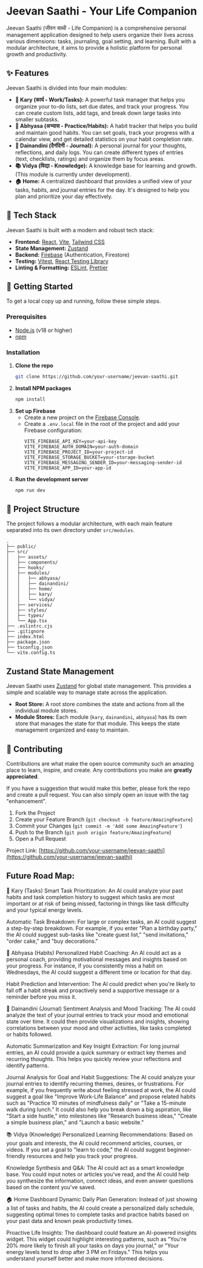 # Jeevan Saathi - Your Life Companion
 <!-- Replace with a real screenshot -->

Jeevan Saathi (जीवन साथी - Life Companion) is a comprehensive personal management application designed to help users organize their lives across various dimensions: tasks, journaling, goal setting, and learning. Built with a modular architecture, it aims to provide a holistic platform for personal growth and productivity.


## ✨ Features

Jeevan Saathi is divided into four main modules:

*   **📝 Kary (कार्य - Work/Tasks):** A powerful task manager that helps you organize your to-do lists, set due dates, and track your progress. You can create custom lists, add tags, and break down large tasks into smaller subtasks.
*   **🎯 Abhyasa (अभ्यास - Practice/Habits):** A habit tracker that helps you build and maintain good habits. You can set goals, track your progress with a calendar view, and get detailed statistics on your habit completion rate.
*   **📔 Dainandini (दैनंदिनी - Journal):** A personal journal for your thoughts, reflections, and daily logs. You can create different types of entries (text, checklists, ratings) and organize them by focus areas.
*   **📚 Vidya (विद्या - Knowledge):** A knowledge base for learning and growth. (This module is currently under development).
*   **🏠 Home:** A centralized dashboard that provides a unified view of your tasks, habits, and journal entries for the day. It's designed to help you plan and prioritize your day effectively.

## 🚀 Tech Stack

Jeevan Saathi is built with a modern and robust tech stack:

*   **Frontend:** [React](https://reactjs.org/), [Vite](https://vitejs.dev/), [Tailwind CSS](https://tailwindcss.com/)
*   **State Management:** [Zustand](https://github.com/pmndrs/zustand)
*   **Backend:** [Firebase](https://firebase.google.com/) (Authentication, Firestore)
*   **Testing:** [Vitest](https://vitest.dev/), [React Testing Library](https://testing-library.com/)
*   **Linting & Formatting:** [ESLint](https://eslint.org/), [Prettier](https://prettier.io/)

## 🏁 Getting Started

To get a local copy up and running, follow these simple steps.

### Prerequisites

*   [Node.js](https://nodejs.org/en/) (v18 or higher)
*   [npm](https://www.npmjs.com/)

### Installation

1.  **Clone the repo**
    ```sh
    git clone https://github.com/your-username/jeevan-saathi.git
    ```
2.  **Install NPM packages**
    ```sh
    npm install
    ```
3.  **Set up Firebase**
    *   Create a new project on the [Firebase Console](https://console.firebase.google.com/).
    *   Create a `.env.local` file in the root of the project and add your Firebase configuration:
        ```
        VITE_FIREBASE_API_KEY=your-api-key
        VITE_FIREBASE_AUTH_DOMAIN=your-auth-domain
        VITE_FIREBASE_PROJECT_ID=your-project-id
        VITE_FIREBASE_STORAGE_BUCKET=your-storage-bucket
        VITE_FIREBASE_MESSAGING_SENDER_ID=your-messaging-sender-id
        VITE_FIREBASE_APP_ID=your-app-id
        ```
4.  **Run the development server**
    ```sh
    npm run dev
    ```

## 📂 Project Structure

The project follows a modular architecture, with each main feature separated into its own directory under `src/modules`.

```
.
├── public/
├── src/
│   ├── assets/
│   ├── components/
│   ├── hooks/
│   ├── modules/
│   │   ├── abhyasa/
│   │   ├── dainandini/
│   │   ├── home/
│   │   ├── kary/
│   │   └── vidya/
│   ├── services/
│   ├── styles/
│   ├── types/
│   └── App.tsx
├── .eslintrc.cjs
├── .gitignore
├── index.html
├── package.json
├── tsconfig.json
└── vite.config.ts
```

## Zustand State Management

Jeevan Saathi uses [Zustand](https://github.com/pmndrs/zustand) for global state management. This provides a simple and scalable way to manage state across the application.

*   **Root Store:** A root store combines the state and actions from all the individual module stores.
*   **Module Stores:** Each module (`kary`, `dainandini`, `abhyasa`) has its own store that manages the state for that module. This keeps the state management organized and easy to maintain.

## 🤝 Contributing

Contributions are what make the open source community such an amazing place to learn, inspire, and create. Any contributions you make are **greatly appreciated**.

If you have a suggestion that would make this better, please fork the repo and create a pull request. You can also simply open an issue with the tag "enhancement".

1.  Fork the Project
2.  Create your Feature Branch (`git checkout -b feature/AmazingFeature`)
3.  Commit your Changes (`git commit -m 'Add some AmazingFeature'`)
4.  Push to the Branch (`git push origin feature/AmazingFeature`)
5.  Open a Pull Request



Project Link: [https://github.com/your-username/jeevan-saathi](https://github.com/your-username/jeevan-saathi)


## Future Road Map:
📝 Kary (Tasks)
Smart Task Prioritization: An AI could analyze your past habits and task completion history to suggest which tasks are most important or at risk of being missed, factoring in things like task difficulty and your typical energy levels.

Automatic Task Breakdown: For large or complex tasks, an AI could suggest a step-by-step breakdown. For example, if you enter "Plan a birthday party," the AI could suggest sub-tasks like "create guest list," "send invitations," "order cake," and "buy decorations."

🎯 Abhyasa (Habits)
Personalized Habit Coaching: An AI could act as a personal coach, providing motivational messages and insights based on your progress. For instance, if you consistently miss a habit on Wednesdays, the AI could suggest a different time or location for that day.

Habit Prediction and Intervention: The AI could predict when you're likely to fall off a habit streak and proactively send a supportive message or a reminder before you miss it.

📔 Dainandini (Journal)
Sentiment Analysis and Mood Tracking: The AI could analyze the text of your journal entries to track your mood and emotional state over time.  It could then provide visualizations and insights, showing correlations between your mood and other activities, like tasks completed or habits followed.

Automatic Summarization and Key Insight Extraction: For long journal entries, an AI could provide a quick summary or extract key themes and recurring thoughts. This helps you quickly review your reflections and identify patterns.

Journal Analysis for Goal and Habit Suggestions: The AI could analyze your journal entries to identify recurring themes, desires, or frustrations. For example, if you frequently write about feeling stressed at work, the AI could suggest a goal like "Improve Work-Life Balance" and propose related habits such as "Practice 10 minutes of mindfulness daily" or "Take a 15-minute walk during lunch." It could also help you break down a big aspiration, like "Start a side hustle," into milestones like "Research business ideas," "Create a simple business plan," and "Launch a basic website."

📚 Vidya (Knowledge)
Personalized Learning Recommendations: Based on your goals and interests, the AI could recommend articles, courses, or videos. If you set a goal to "learn to code," the AI could suggest beginner-friendly resources and help you track your progress.

Knowledge Synthesis and Q&A: The AI could act as a smart knowledge base. You could input notes or articles you've read, and the AI could help you synthesize the information, connect ideas, and even answer questions based on the content you've saved.

🏠 Home Dashboard
Dynamic Daily Plan Generation: Instead of just showing a list of tasks and habits, the AI could create a personalized daily schedule, suggesting optimal times to complete tasks and practice habits based on your past data and known peak productivity times.

Proactive Life Insights: The dashboard could feature an AI-powered insights widget. This widget could highlight interesting patterns, such as "You're 20% more likely to finish all your tasks on days you journal," or "Your energy levels tend to drop after 3 PM on Fridays." This helps you understand yourself better and make more informed decisions.







